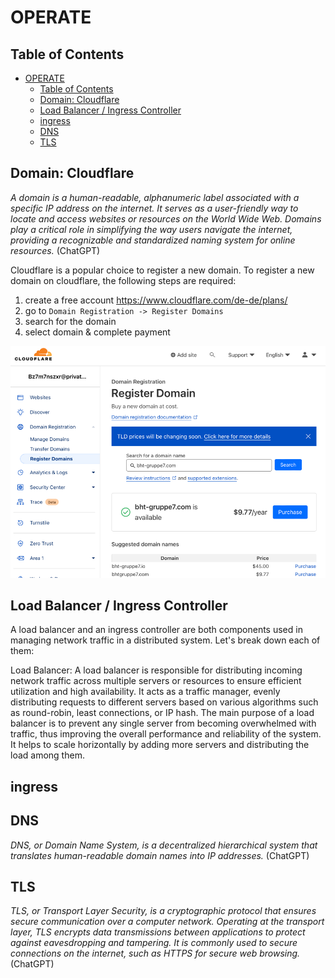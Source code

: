 # OPERATE

## Table of Contents
- [OPERATE](#operate)
  - [Table of Contents](#table-of-contents)
  - [Domain: Cloudflare](#domain-cloudflare)
  - [Load Balancer / Ingress Controller](#load-balancer--ingress-controller)
  - [ingress](#ingress)
  - [DNS](#dns)
  - [TLS](#tls)

## Domain: Cloudflare
*A domain is a human-readable, alphanumeric label associated with a specific IP address on the internet. It serves as a user-friendly way to locate and access websites or resources on the World Wide Web. Domains play a critical role in simplifying the way users navigate the internet, providing a recognizable and standardized naming system for online resources.* (ChatGPT)

Cloudflare is a popular choice to register a new domain. To register a new domain on cloudflare, the following steps are required:

1. create a free account https://www.cloudflare.com/de-de/plans/ 
2. go to `Domain Registration -> Register Domains`
3. search for the domain
4. select domain & complete payment

![cloudflare domain registration](../screenshots/cloudflare_domain_registration.png)


## Load Balancer / Ingress Controller
A load balancer and an ingress controller are both components used in managing network traffic in a distributed system. Let's break down each of them:

Load Balancer: A load balancer is responsible for distributing incoming network traffic across multiple servers or resources to ensure efficient utilization and high availability. It acts as a traffic manager, evenly distributing requests to different servers based on various algorithms such as round-robin, least connections, or IP hash.
The main purpose of a load balancer is to prevent any single server from becoming overwhelmed with traffic, thus improving the overall performance and reliability of the system. It helps to scale horizontally by adding more servers and distributing the load among them.
## ingress

## DNS
*DNS, or Domain Name System, is a decentralized hierarchical system that translates human-readable domain names into IP addresses.* (ChatGPT)

## TLS
*TLS, or Transport Layer Security, is a cryptographic protocol that ensures secure communication over a computer network. Operating at the transport layer, TLS encrypts data transmissions between applications to protect against eavesdropping and tampering. It is commonly used to secure connections on the internet, such as HTTPS for secure web browsing.* (ChatGPT)

